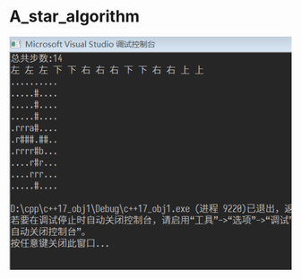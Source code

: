 # A_star_algorithm
![Alt text](https://github.com/QQ1598058687/A_star_algorithm/blob/main/a-star.png)

